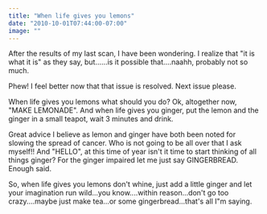 ```yaml
---
title: "When life gives you lemons"
date: "2010-10-01T07:44:00-07:00"
image: ""
---
```


After the results of my last scan, I have been wondering. I realize that "it is what it is" as they say, but......is it possible that....naahh, probably not so much. 

Phew! I feel better now that that issue is resolved. Next issue please.

When life gives you lemons what should you do? Ok, altogether now, "MAKE LEMONADE". And when life gives you ginger, put the lemon and the ginger in a small teapot, wait 3 minutes and drink. 

Great advice I believe as lemon and ginger have both been noted for slowing the spread of cancer. Who is not going to be all over that I ask myself!! And "HELLO", at this time of year isn't it time to start thinking of all things ginger? For the ginger impaired let me just say GINGERBREAD. Enough said. 

So, when life gives you lemons don't whine, just add a little ginger and let your imagination run wild...you know....within reason...don't go too crazy....maybe just make tea...or some gingerbread...that's all I"m saying.